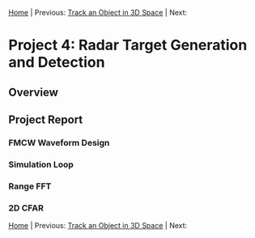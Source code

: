 [Home](../../README.md) | Previous: [Track an Object in 3D Space](../p3/p3-track-an-object-in-3d-space.md) | Next:

# Project 4: Radar Target Generation and Detection

## Overview

## Project Report

### FMCW Waveform Design

### Simulation Loop

### Range FFT

### 2D CFAR

[Home](../../README.md) | Previous: [Track an Object in 3D Space](../p3/p3-track-an-object-in-3d-space.md) | Next: